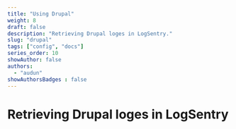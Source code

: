 ```yaml
---
title: "Using Drupal"
weight: 8
draft: false
description: "Retrieving Drupal loges in LogSentry."
slug: "drupal"
tags: ["config", "docs"]
series_order: 10
showAuthor: false
authors:
  - "audun"
showAuthorsBadges : false 
---
```


# Retrieving Drupal loges in LogSentry

